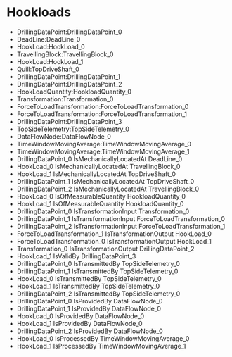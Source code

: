 # Hookloads
- DrillingDataPoint:DrillingDataPoint_0
- DeadLine:DeadLine_0
- HookLoad:HookLoad_0
- TravellingBlock:TravellingBlock_0
- HookLoad:HookLoad_1
- Quill:TopDriveShaft_0
- DrillingDataPoint:DrillingDataPoint_1
- DrillingDataPoint:DrillingDataPoint_2
- HookLoadQuantity:HookloadQuantity_0
- Transformation:Transformation_0
- ForceToLoadTransformation:ForceToLoadTransformation_0
- ForceToLoadTransformation:ForceToLoadTransformation_1
- DrillingDataPoint:DrillingDataPoint_3
- TopSideTelemetry:TopSideTelemetry_0
- DataFlowNode:DataFlowNode_0
- TimeWindowMovingAverage:TimeWindowMovingAverage_0
- TimeWindowMovingAverage:TimeWindowMovingAverage_1
- DrillingDataPoint_0 IsMechanicallyLocatedAt DeadLine_0
- HookLoad_0 IsMechanicallyLocatedAt TravellingBlock_0
- HookLoad_1 IsMechanicallyLocatedAt TopDriveShaft_0
- DrillingDataPoint_1 IsMechanicallyLocatedAt TopDriveShaft_0
- DrillingDataPoint_2 IsMechanicallyLocatedAt TravellingBlock_0
- HookLoad_0 IsOfMeasurableQuantity HookloadQuantity_0
- HookLoad_1 IsOfMeasurableQuantity HookloadQuantity_0
- DrillingDataPoint_0 IsTransformationInput Transformation_0
- DrillingDataPoint_1 IsTransformationInput ForceToLoadTransformation_0
- DrillingDataPoint_2 IsTransformationInput ForceToLoadTransformation_1
- ForceToLoadTransformation_1 IsTransformationOutput HookLoad_0
- ForceToLoadTransformation_0 IsTransformationOutput HookLoad_1
- Transformation_0 IsTransformationOutput DrillingDataPoint_2
- HookLoad_1 IsValidBy DrillingDataPoint_3
- DrillingDataPoint_0 IsTransmittedBy TopSideTelemetry_0
- DrillingDataPoint_1 IsTransmittedBy TopSideTelemetry_0
- HookLoad_0 IsTransmittedBy TopSideTelemetry_0
- HookLoad_1 IsTransmittedBy TopSideTelemetry_0
- DrillingDataPoint_2 IsTransmittedBy TopSideTelemetry_0
- DrillingDataPoint_0 IsProvidedBy DataFlowNode_0
- DrillingDataPoint_1 IsProvidedBy DataFlowNode_0
- HookLoad_0 IsProvidedBy DataFlowNode_0
- HookLoad_1 IsProvidedBy DataFlowNode_0
- DrillingDataPoint_2 IsProvidedBy DataFlowNode_0
- HookLoad_0 IsProcessedBy TimeWindowMovingAverage_0
- HookLoad_1 IsProcessedBy TimeWindowMovingAverage_1
